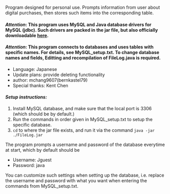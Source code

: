 Program designed for personal use.
Prompts information from user about digital purchases, then stores such items into the corresponding table.
#### _Attention_: This program uses MySQL and Java database drivers for MySQL (jdbc). Such drivers are packed in the jar file, but also officially downloadable [here](https://dev.mysql.com/downloads/connector/j/).
#### _Attention_: This program connects to databases and uses tables with specific names. For details, see MySQL_setup.txt. To change database names and fields, Editting and recompilation of FileLog.java is required.

* Language: Japanese
* Update plans: provide deleting functionality 
* author: mchang9607(bernkastel79)
* Special thanks: Kent Chen

#### _Setup instructions:_
1. Install MySQL database, and make sure that the local port is 3306 (which should be by default.)
1. Run the commands in order given in MySQL_setup.txt to setup the specific database.
1. `cd` to where the jar file exists, and run it via the command `java -jar ./FileLog.jar`

The program prompts a username and password of the database everytime at start, which by default should be
 * Username: Jguest
 * Password: java
 
You can customize such settings when setting up the database, i.e. replace the username and password with what you want when entering the commands from MySQL_setup.txt.
